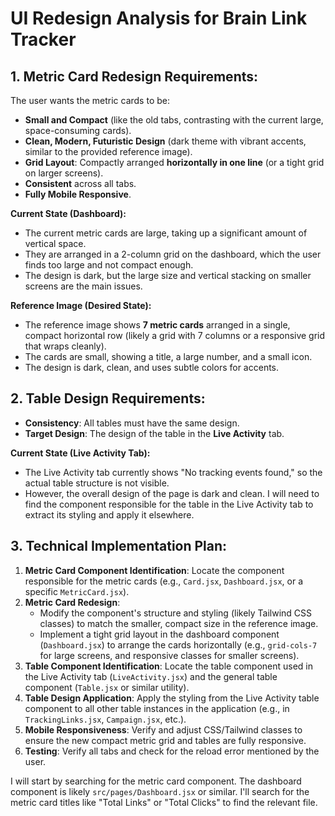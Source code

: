 # UI Redesign Analysis for Brain Link Tracker

## 1. Metric Card Redesign Requirements:
The user wants the metric cards to be:
- **Small and Compact** (like the old tabs, contrasting with the current large, space-consuming cards).
- **Clean, Modern, Futuristic Design** (dark theme with vibrant accents, similar to the provided reference image).
- **Grid Layout**: Compactly arranged **horizontally in one line** (or a tight grid on larger screens).
- **Consistent** across all tabs.
- **Fully Mobile Responsive**.

**Current State (Dashboard):**
- The current metric cards are large, taking up a significant amount of vertical space.
- They are arranged in a 2-column grid on the dashboard, which the user finds too large and not compact enough.
- The design is dark, but the large size and vertical stacking on smaller screens are the main issues.

**Reference Image (Desired State):**
- The reference image shows **7 metric cards** arranged in a single, compact horizontal row (likely a grid with 7 columns or a responsive grid that wraps cleanly).
- The cards are small, showing a title, a large number, and a small icon.
- The design is dark, clean, and uses subtle colors for accents.

## 2. Table Design Requirements:
- **Consistency**: All tables must have the same design.
- **Target Design**: The design of the table in the **Live Activity** tab.

**Current State (Live Activity Tab):**
- The Live Activity tab currently shows "No tracking events found," so the actual table structure is not visible.
- However, the overall design of the page is dark and clean. I will need to find the component responsible for the table in the Live Activity tab to extract its styling and apply it elsewhere.

## 3. Technical Implementation Plan:

1.  **Metric Card Component Identification**: Locate the component responsible for the metric cards (e.g., `Card.jsx`, `Dashboard.jsx`, or a specific `MetricCard.jsx`).
2.  **Metric Card Redesign**:
    *   Modify the component's structure and styling (likely Tailwind CSS classes) to match the smaller, compact size in the reference image.
    *   Implement a tight grid layout in the dashboard component (`Dashboard.jsx`) to arrange the cards horizontally (e.g., `grid-cols-7` for large screens, and responsive classes for smaller screens).
3.  **Table Component Identification**: Locate the table component used in the Live Activity tab (`LiveActivity.jsx`) and the general table component (`Table.jsx` or similar utility).
4.  **Table Design Application**: Apply the styling from the Live Activity table component to all other table instances in the application (e.g., in `TrackingLinks.jsx`, `Campaign.jsx`, etc.).
5.  **Mobile Responsiveness**: Verify and adjust CSS/Tailwind classes to ensure the new compact metric grid and tables are fully responsive.
6.  **Testing**: Verify all tabs and check for the reload error mentioned by the user.

I will start by searching for the metric card component. The dashboard component is likely `src/pages/Dashboard.jsx` or similar. I'll search for the metric card titles like "Total Links" or "Total Clicks" to find the relevant file.
